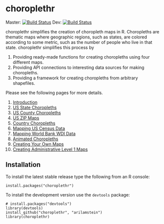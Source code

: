 # choroplethr
Master: [![Build Status](https://travis-ci.org/trulia/choroplethr.png?branch=master)](https://travis-ci.org/trulia/choroplethr)
Dev: [![Build Status](https://travis-ci.org/trulia/choroplethr.png?branch=dev)](https://travis-ci.org/trulia/choroplethr)

choroplethr simplifies the creation of choropleth maps in R. Choropleths are thematic maps where geographic regions, such as states, are colored according to some metric, such as the number of people who live in that state.  choroplethr simplifies this process by
    
1. Providing ready-made functions for creating choropleths using four different maps.
2. Providing API connections to interesting data sources for making choropleths.
3. Providing a framework for creating choropleths from arbitrary shapefiles.

Please see the following pages for more details.

1. [Introduction](http://cran.r-project.org/web/packages/choroplethr/vignettes/a-introduction.html)
1. [US State Choropleths](http://cran.r-project.org/web/packages/choroplethr/vignettes/b-state-choropleth.html)
1. [US County Choropleths](http://cran.r-project.org/web/packages/choroplethr/vignettes/c-county-choropleth.html)
1. [US ZIP Maps](http://cran.r-project.org/web/packages/choroplethr/vignettes/d-zip-map.html)
1. [Country Choropleths](http://cran.r-project.org/web/packages/choroplethr/vignettes/e-country-choropleth.html)
1. [Mapping US Census Data](http://cran.r-project.org/web/packages/choroplethr/vignettes/f-mapping-us-census-data.html)
1. [Mapping World Bank WDI Data](http://cran.r-project.org/web/packages/choroplethr/vignettes/g-world-bank-data.html)
1. [Animated Choropleths](http://cran.r-project.org/web/packages/choroplethr/vignettes/h-animated-choropleths.html)
1. [Creating Your Own Maps](http://cran.r-project.org/web/packages/choroplethr/vignettes/i-creating-your-own-maps.html)
2. [Creating Administrative Level 1 Maps](http://cran.r-project.org/web/packages/choroplethr/vignettes/j-creating-admin1-maps.html)

## Installation

To install the latest stable release type the following from an R console:

```
install.packages("choroplethr")
```

To install the development version use the `devtools` package:

```
# install.packages("devtools")
library(devtools)
install_github("choroplethr", "arilamstein")
library(choroplethr)
```
